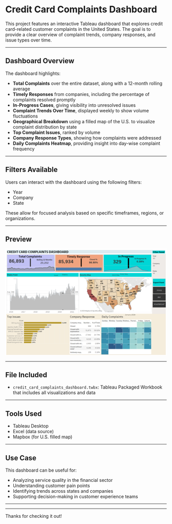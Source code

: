 # Credit Card Complaints Dashboard

This project features an interactive Tableau dashboard that explores credit card-related customer complaints in the United States. The goal is to provide a clear overview of complaint trends, company responses, and issue types over time.

---

## Dashboard Overview

The dashboard highlights:

- **Total Complaints** over the entire dataset, along with a 12-month rolling average
- **Timely Responses** from companies, including the percentage of complaints resolved promptly
- **In-Progress Cases**, giving visibility into unresolved issues
- **Complaint Trends Over Time**, displayed weekly to show volume fluctuations
- **Geographical Breakdown** using a filled map of the U.S. to visualize complaint distribution by state
- **Top Complaint Issues**, ranked by volume
- **Company Response Types**, showing how complaints were addressed
- **Daily Complaints Heatmap**, providing insight into day-wise complaint frequency

---

## Filters Available

Users can interact with the dashboard using the following filters:
- Year
- Company
- State

These allow for focused analysis based on specific timeframes, regions, or organizations.

---

## Preview

![Credit Card Complaints Dashboard](credit_card_complaints_dashboard.png)

---

## File Included

- `credit_card_complaints_dashboard.twbx`: Tableau Packaged Workbook that includes all visualizations and data

---

## Tools Used

- Tableau Desktop
- Excel (data source)
- Mapbox (for U.S. filled map)

---

## Use Case

This dashboard can be useful for:
- Analyzing service quality in the financial sector
- Understanding customer pain points
- Identifying trends across states and companies
- Supporting decision-making in customer experience teams

---

            

---

Thanks for checking it out!
